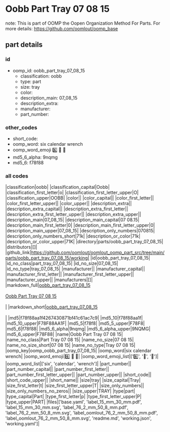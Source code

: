 # Oobb Part Tray 07 08 15  

note: This is part of OOMP the Oopen Organization Method For Parts. For more details: https://github.com/oomlout/oomp_base

##  part details





### id
* oomp_id: oobb_part_tray_07_08_15
  * classification: oobb
  * type: part
  * size: tray
  * color: 
  * description_main: 07_08_15
  * description_extra: 
  * manufacturer: 
  * part_number: 

### other_codes
* short_code: 
* oomp_word: six calendar wrench
* oomp_word_emoji :six: :calendar: :wrench:
* md5_6_alpha: 9nqmg
* md5_6: f78f88

### all codes 
|classification|oobb|
|classification_capital|Oobb|
|classification_first_letter|o|
|classification_first_letter_upper|O|
|classification_upper|OOBB|
|color||
|color_capital||
|color_first_letter||
|color_first_letter_upper||
|color_upper||
|description_extra||
|description_extra_capital||
|description_extra_first_letter||
|description_extra_first_letter_upper||
|description_extra_upper||
|description_main|07_08_15|
|description_main_capital|07 08.15|
|description_main_first_letter|0|
|description_main_first_letter_upper|0|
|description_main_upper|07_08_15|
|description_only_numbers|070815|
|description_only_numbers_short|71k|
|description_or_color|71k|
|description_or_color_upper|71K|
|directory|parts/oobb_part_tray_07_08_15|
|distributors|[]|
|github_link|https://github.com/oomlout/oomlout_oomp_part_src/tree/main/parts/oobb_part_tray_07_08_15/working|
|id|oobb_part_tray_07_08_15|
|id_no_class|part_tray_07_08_15|
|id_no_size|07_08_15|
|id_no_type|tray_07_08_15|
|manufacturer||
|manufacturer_capital||
|manufacturer_first_letter||
|manufacturer_first_letter_upper||
|manufacturer_upper||
|manufacturers|[]|
|markdown_full|[oobb_part_tray_07_08_15](https://github.com/oomlout/oomlout_oomp_part_src/tree/main/parts/oobb_part_tray_07_08_15/working)<br>[](https://github.com/oomlout/oomlout_oomp_part_src/tree/main/parts/oobb_part_tray_07_08_15/working)<br>[Oobb Part Tray 07 08 15](https://github.com/oomlout/oomlout_oomp_part_src/tree/main/parts/oobb_part_tray_07_08_15/working)<br><br>|
|markdown_short|[oobb_part_tray_07_08_15](https://github.com/oomlout/oomlout_oomp_part_src/tree/main/parts/oobb_part_tray_07_08_15/working)<br><br>|
|md5|f78f88aa1f4267430871bf41c61ac7c9|
|md5_10|f78f88aa1f|
|md5_10_upper|F78F88AA1F|
|md5_5|f78f8|
|md5_5_upper|F78F8|
|md5_6|f78f88|
|md5_6_alpha|9nqmg|
|md5_6_alpha_upper|9NQMG|
|md5_6_upper|F78F88|
|name|Oobb Part Tray 07 08 15|
|name_no_class|Part Tray 07 08 15|
|name_no_size|07 08 15|
|name_no_size_short|07 08 15|
|name_no_type|Tray 07 08 15|
|oomp_key|oomp_oobb_part_tray_07_08_15|
|oomp_word|six calendar wrench|
|oomp_word_emoji|:six: :calendar: :wrench:|
|oomp_word_emoji_list|[':six:', ':calendar:', ':wrench:']|
|oomp_word_list|['six', 'calendar', 'wrench']|
|part_number||
|part_number_capital||
|part_number_first_letter||
|part_number_first_letter_upper||
|part_number_upper||
|short_code||
|short_code_upper||
|short_name||
|size|tray|
|size_capital|Tray|
|size_first_letter|t|
|size_first_letter_upper|T|
|size_only_numbers||
|size_only_numbers_no_zeros||
|size_upper|TRAY|
|type|part|
|type_capital|Part|
|type_first_letter|p|
|type_first_letter_upper|P|
|type_upper|PART|
|files|['base.yaml', 'label_15_mm_30_mm.pdf', 'label_15_mm_30_mm.svg', 'label_76_2_mm_50_8_mm.pdf', 'label_76_2_mm_50_8_mm.svg', 'label_oomlout_76_2_mm_50_8_mm.pdf', 'label_oomlout_76_2_mm_50_8_mm.svg', 'readme.md', 'working.json', 'working.yaml']|
